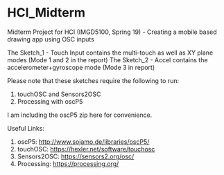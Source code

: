 # HCI_Midterm
Midterm Project for HCI (IMGD5100, Spring 19) - Creating a mobile based drawing app using OSC inputs


The Sketch_1 - Touch Input contains the multi-touch as well as XY plane modes (Mode 1 and 2 in the report)
The Sketch_2 - Accel contains the accelerometer+gyroscope mode (Mode 3 in report)

Please note that these sketches require the following to run:

1. touchOSC and Sensors2OSC
2. Processing with oscP5

I am including the oscP5 zip here for convenience.

Useful Links:

1. oscP5: http://www.sojamo.de/libraries/oscP5/
2. touchOSC: https://hexler.net/software/touchosc
3. Sensors2OSC: https://sensors2.org/osc/
4. Processing: https://processing.org/
